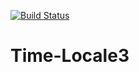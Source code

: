 

[![Build Status](https://travis-ci.org/Niikkii4/Time-Locale3.svg?branch=master)](https://travis-ci.org/Niikkii4/Time-Locale3)


# Time-Locale3
